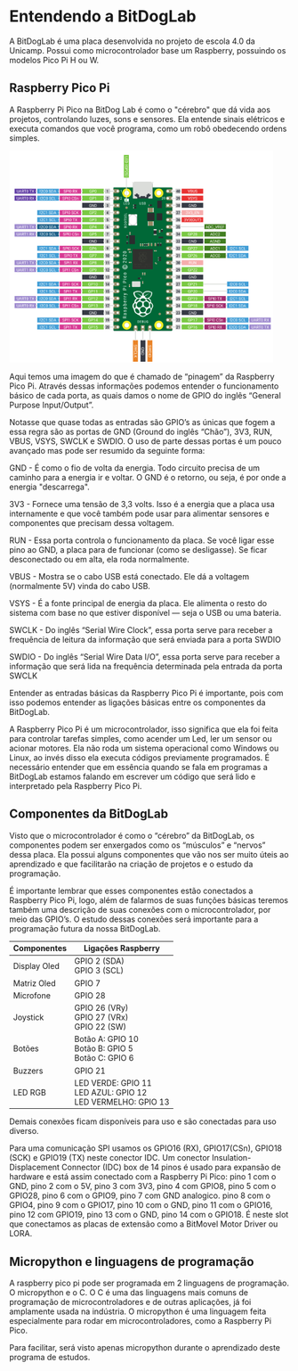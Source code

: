 # Entendendo a BitDogLab

A BitDogLab é uma placa desenvolvida no projeto de escola 4.0 da Unicamp. Possui como microcontrolador base um Raspberry, possuindo os modelos Pico Pi H ou W.

## Raspberry Pico Pi

A Raspberry Pi Pico na BitDog Lab é como o "cérebro" que dá vida aos projetos, controlando luzes, sons e sensores. Ela entende sinais elétricos e executa comandos que você programa, como um robô obedecendo ordens simples.

![Raspberry](imagens/rasp_image.png)

Aqui temos uma imagem do que é chamado de “pinagem” da Raspberry Pico Pi. Através dessas informações podemos entender o funcionamento básico de cada porta, as quais damos o nome de GPIO do inglês “General Purpose Input/Output”.

Notasse que quase todas as entradas são GPIO’s as únicas que fogem a essa regra são as portas de GND (Ground do inglês “Chão”), 3V3, RUN, VBUS, VSYS, SWCLK e SWDIO. O uso de parte dessas portas é um pouco avançado mas pode ser resumido da seguinte forma:

GND - É como o fio de volta da energia. Todo circuito precisa de um caminho para a energia ir e voltar. O GND é o retorno, ou seja, é por onde a energia "descarrega".

3V3 - Fornece uma tensão de 3,3 volts. Isso é a energia que a placa usa internamente e que você também pode usar para alimentar sensores e componentes que precisam dessa voltagem.


RUN - Essa porta controla o funcionamento da placa. Se você ligar esse pino ao GND, a placa para de funcionar (como se desligasse). Se ficar desconectado ou em alta, ela roda normalmente.

VBUS - Mostra se o cabo USB está conectado. Ele dá a voltagem (normalmente 5V) vinda do cabo USB.

VSYS - É a fonte principal de energia da placa. Ele alimenta o resto do sistema com base no que estiver disponível — seja o USB ou uma bateria.

SWCLK - Do inglês “Serial Wire Clock”, essa porta serve para receber a frequência de leitura da informação que será enviada para a porta SWDIO

SWDIO - Do inglês “Serial Wire Data I/O”, essa porta serve para receber a informação que será lida na frequência determinada pela entrada da porta SWCLK


Entender as entradas básicas da Raspberry Pico Pi é importante, pois com isso podemos entender as ligações básicas entre os componentes da BitDogLab. 

A Raspberry Pico Pi é um microcontrolador, isso significa que ela foi feita para controlar tarefas simples, como acender um Led, ler um sensor ou acionar motores. Ela não roda um sistema operacional como Windows ou Linux, ao invés disso ela executa códigos previamente programados. É necessário entender que em essência quando se fala em programas a BitDogLab estamos falando em escrever um código que será lido e interpretado pela Raspberry Pico Pi.

## Componentes da BitDogLab

Visto que o microcontrolador é como o “cérebro” da BitDogLab, os componentes podem ser enxergados como os “músculos” e “nervos” dessa placa. Ela possui alguns componentes que vão nos ser muito úteis ao aprendizado e que facilitarão na criação de projetos e o estudo da programação. 

É importante lembrar que esses componentes estão conectados a Raspberry Pico Pi, logo, além de falarmos de suas funções básicas teremos também uma descrição de suas conexões com o microcontrolador, por meio das GPIO’s. O estudo dessas conexões será importante para a programação futura da nossa BitDogLab.

| **Componentes** | **Ligações Raspberry** |
|------------------|-------------------------|
| Display Oled     | GPIO 2 (SDA)<br>GPIO 3 (SCL) |
| Matriz Oled      | GPIO 7                  |
| Microfone        | GPIO 28                 |
| Joystick         | GPIO 26 (VRy)<br>GPIO 27 (VRx)<br>GPIO 22 (SW) |
| Botões           | Botão A: GPIO 10<br>Botão B: GPIO 5<br>Botão C: GPIO 6 |
| Buzzers          | GPIO 21                 |
| LED RGB          | LED VERDE: GPIO 11<br>LED AZUL: GPIO 12<br>LED VERMELHO: GPIO 13 |



Demais conexões ficam disponíveis para uso e são conectadas para uso diverso.

Para uma comunicação SPI usamos os GPIO16 (RX), GPIO17(CSn), GPIO18 (SCK) e GPIO19 (TX) neste conector IDC. 
Um conector Insulation-Displacement Connector (IDC) box de 14 pinos é usado para expansão de hardware e está assim conectado com a Raspberry Pi Pico: pino 1 com o GND, pino 2 com o 5V, pino 3 com 3V3, pino 4 com GPIO8, pino 5 com o GPIO28, pino 6 com o GPIO9, pino 7 com GND analogico. pino 8 com o GPIO4, pino 9 com o GPIO17, pino 10 com o GND, pino 11 com o GPIO16, pino 12 com GPIO19, pino 13 com o GND, pino 14 com o GPIO18. É neste slot que conectamos as placas de extensão como a BitMovel Motor Driver ou LORA.

## Micropython e linguagens de programação

A raspberry pico pi pode ser programada em 2 linguagens de programação. O micropython e o C. O C é uma das linguagens mais comuns de programação de microcontroladores e de outras aplicações, já foi amplamente usada na indústria. O micropython é uma linguagem  feita especialmente para rodar em microcontroladores, como a Raspberry Pi Pico.

Para facilitar, será visto apenas micropython durante o aprendizado deste programa de estudos.
